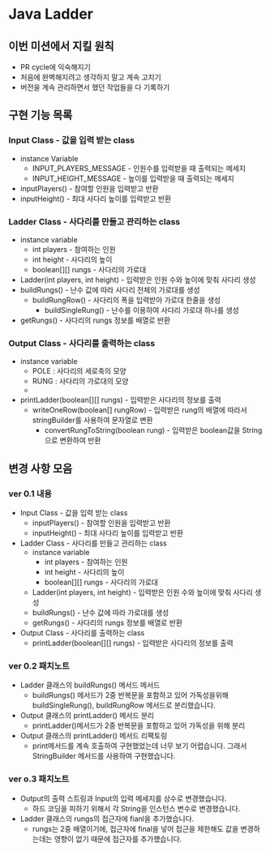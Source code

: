 # Java Ladder
## 이번 미션에서 지킬 원칙
- PR cycle에 익숙해지기
- 처음에 완벽해지려고 생각하지 말고 계속 고치기
- 버전을 계속 관리하면서 했던 작업들을 다 기록하기
## 구현 기능 목록
### Input Class - 값을 입력 받는 class
  - instance Variable
    - INPUT_PLAYERS_MESSAGE - 인원수를 입력받을 때 출력되는 메세지
    - INPUT_HEIGHT_MESSAGE - 높이를 입력받을 때 출력되는 메세지
  - inputPlayers() - 참여할 인원을 입력받고 반환
  - inputHeight() - 최대 사다리 높이를 입력받고 반환
### Ladder Class - 사다리를 만들고 관리하는 class
  - instance variable
    - int players - 참여하는 인원
    - int height - 사다리의 높이
    - boolean[][] rungs - 사다리의 가로대
  - Ladder(int players, int height) - 입력받은 인원 수와 높이에 맞춰 사다리 생성
  - buildRungs() - 난수 값에 따라 사다리 전체의 가로대를 생성
    - buildRungRow() - 사다리의 폭을 입력받아 가로대 한줄을 생성
      - buildSingleRung() - 난수를 이용하여 사다리 가로대 하나를 생성
  - getRungs() - 사다리의 rungs 정보를 배열로 반환
### Output Class - 사다리를 출력하는 class
  - instance variable
    - POLE : 사다리의 세로축의 모양
    - RUNG : 사다리의 가로대의 모양
    - 
  - printLadder(boolean[][] rungs) - 입력받은 사다리의 정보를 출력
    - writeOneRow(boolean[] rungRow) - 입력받은 rung의 배열에 따라서 stringBuilder를 사용하여 문자열로 변환
      - convertRungToString(boolean rung) - 입력받은 boolean값을 String으로 변환하여 반환
## 변경 사항 모음
### ver 0.1 내용
- Input Class - 값을 입력 받는 class
  - inputPlayers() - 참여할 인원을 입력받고 반환
  - inputHeight() - 최대 사다리 높이를 입력받고 반환
- Ladder Class - 사다리를 만들고 관리하는 class
  - instance variable
    - int players - 참여하는 인원
    - int height - 사다리의 높이
    - boolean[][] rungs - 사다리의 가로대
  - Ladder(int players, int height) - 입력받은 인원 수와 높이에 맞춰 사다리 생성
  - buildRungs() - 난수 값에 따라 가로대를 생성
  - getRungs() - 사다리의 rungs 정보를 배열로 반환
- Output Class - 사다리를 출력하는 class
  - printLadder(boolean[][] rungs) - 입력받은 사다리의 정보를 출력
### ver 0.2 패치노트
- Ladder 클래스의 buildRungs() 메서드 메서드
  - buildRungs() 메서드가 2중 반복문을 포함하고 있어 가독성을위해 buildSingleRung(), buildRungRow 메서드로 분리했습니다.
- Output 클래스의 printLadder() 메서드 분리
  - printLadder()메서드가 2중 반복문을 포함하고 있어 가독성을 위해 분리
- Output 클래스의 printLadder() 메서드 리팩토링
  - print메서드를 계속 호출하여 구현했었는데 너무 보기 어렵습니다. 그래서  StringBuilder 메서드를 사용하여 구현했습니다.
### ver o.3 패치노트
- Output의 출력 스트링과 Input의 입력 메세지를 상수로 변경했습니다.
  - 하드 코딩을 피하기 위해서 각 String을 인스턴스 변수로 변경했습니다.
- Ladder 클래스의 rungs의 접근자에 fianl을 추가했습니다.
  - rungs는 2중 배열이기에, 접근자에 final을 넣어 접근을 제한해도 값을 변경하는데는 영향이 없기 때문에 접근자를 추가헀습니다.